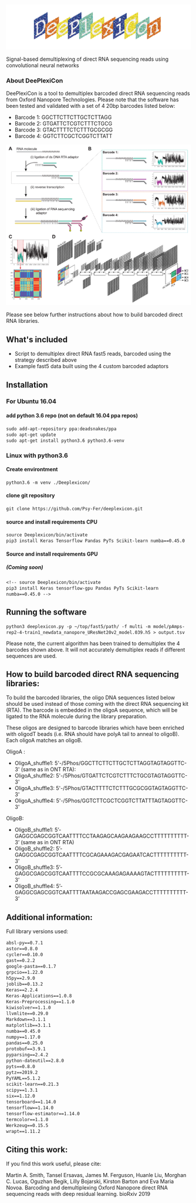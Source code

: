 ![alt text](./img/logo.png "DeePlexiCon")

Signal-based demultiplexing of direct RNA sequencing reads using convolutional neural networks

### About DeePlexiCon
DeePlexiCon is a tool to demultiplex barcoded direct RNA sequencing reads from Oxford Nanopore Technologies.
Please note that the software has been tested and validated with a set of 4 20bp barcodes listed below:                                     

- Barcode 1: GGCTTCTTCTTGCTCTTAGG
- Barcode 2: GTGATTCTCGTCTTTCTGCG
- Barcode 3: GTACTTTTCTCTTTGCGCGG
- Barcode 4: GGTCTTCGCTCGGTCTTATT

![alt text](./img/Fig.png "DeePlexiCon-Fig")

Please see below further instructions about how to build barcoded direct RNA libraries.

## What's included
- Script to demultiplex direct RNA fast5 reads, barcoded using the strategy described above
- Example fast5 data built using the 4 custom barcoded adaptors

## Installation

### For Ubuntu 16.04
#### add python 3.6 repo (not on default 16.04 ppa repos)

    sudo add-apt-repository ppa:deadsnakes/ppa
    sudo apt-get update
    sudo apt-get install python3.6 python3.6-venv

<!-- #### TMP option: add python3.7
    sudo apt install python3.7 python3.7-dev python3.7-venv
    python3.7 -m venv ./DPC
    source ./DPC/bin/activate
    pip install Keras==2.2.4 Pandas PyTs Scikit-learn numba==0.45.0 TensorFlow==1.13.1
 -->

### Linux with python3.6
#### Create environtment

    python3.6 -m venv ./Deeplexicon/


#### clone git repository

    git clone https://github.com/Psy-Fer/deeplexicon.git

#### source and install requirements CPU
    source Deeplexicon/bin/activate
    pip3 install Keras Tensorflow Pandas PyTs Scikit-learn numba==0.45.0

#### Source and install requirements GPU

##### (Coming soon)

    <!-- source Deeplexicon/bin/activate
    pip3 install Keras tensorflow-gpu Pandas PyTs Scikit-learn numba==0.45.0 -->

## Running the software

    python3 deeplexicon.py -p ~/top/fast5/path/ -f multi -m model/pAmps-rep2-4-train1_newdata_nanopore_UResNet20v2_model.039.h5 > output.tsv


Please note, the current algorithm has been trained to demultiplex the 4 barcodes shown above. It will not accurately demultiplex reads if different sequences are used.

## How to build barcoded direct RNA sequencing libraries:

To build the barcoded libraries, the oligo DNA sequences listed below should be used instead of those coming with the direct RNA sequencing kit (RTA). The barcode is embedded in the oligoA sequence, which will be ligated to the RNA molecule during the library preparation.

These oligos are designed to barcode libraries which have been enriched with oligodT beads (i.e. RNA should have polyA tail to anneal to oligoB). Each oligoA matches an oligoB.

OligoA :

- OligoA_shuffle1: 5'-/5Phos/GGCTTCTTCTTGCTCTTAGGTAGTAGGTTC-3' (same as in ONT RTA):
- OligoA_shuffle2: 5'-/5Phos/GTGATTCTCGTCTTTCTGCGTAGTAGGTTC-3'
- OligoA_shuffle3: 5'-/5Phos/GTACTTTTCTCTTTGCGCGGTAGTAGGTTC-3'
- OligoA_shuffle4: 5'-/5Phos/GGTCTTCGCTCGGTCTTATTTAGTAGGTTC-3'

OligoB:

- OligoB_shuffle1: 5’-GAGGCGAGCGGTCAATTTTCCTAAGAGCAAGAAGAAGCCTTTTTTTTTT-3’  (same as in ONT RTA)
- OligoB_shuffle2: 5’-GAGGCGAGCGGTCAATTTTCGCAGAAAGACGAGAATCACTTTTTTTTTT-3’
- OligoB_shuffle3: 5’-GAGGCGAGCGGTCAATTTTCCGCGCAAAGAGAAAAGTACTTTTTTTTTT-3’
- OligoB_shuffle4: 5’-GAGGCGAGCGGTCAATTTTAATAAGACCGAGCGAAGACCTTTTTTTTTT-3’


## Additional information:

Full library versions used:

    absl-py==0.7.1
    astor==0.8.0
    cycler==0.10.0
    gast==0.2.2
    google-pasta==0.1.7
    grpcio==1.22.0
    h5py==2.9.0
    joblib==0.13.2
    Keras==2.2.4
    Keras-Applications==1.0.8
    Keras-Preprocessing==1.1.0
    kiwisolver==1.1.0
    llvmlite==0.29.0
    Markdown==3.1.1
    matplotlib==3.1.1
    numba==0.45.0
    numpy==1.17.0
    pandas==0.25.0
    protobuf==3.9.1
    pyparsing==2.4.2
    python-dateutil==2.8.0
    pyts==0.8.0
    pytz==2019.2
    PyYAML==5.1.2
    scikit-learn==0.21.3
    scipy==1.3.1
    six==1.12.0
    tensorboard==1.14.0
    tensorflow==1.14.0
    tensorflow-estimator==1.14.0
    termcolor==1.1.0
    Werkzeug==0.15.5
    wrapt==1.11.2

## Citing this work:
If you find this work useful, please cite:

Martin A. Smith, Tansel Ersavas, James M. Ferguson, Huanle Liu, Morghan C. Lucas, Oguzhan Begik, Lilly Bojarski, Kirston Barton and Eva Maria Novoa. Barcoding and demultiplexing Oxford Nanopore direct RNA sequencing reads with deep residual learning. bioRxiv 2019
